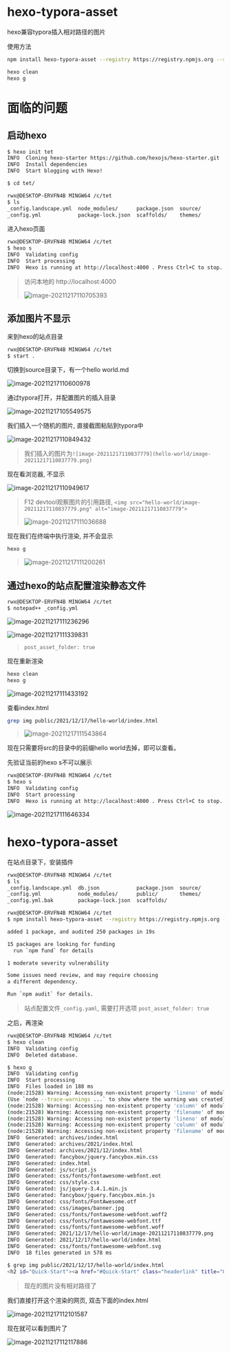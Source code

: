 # hexo-typora-asset
 hexo兼容typora插入相对路径的图片

使用方法

```bash
npm install hexo-typora-asset --registry https://registry.npmjs.org --save
```

```bash
hexo clean
hexo g
```

# 面临的问题

## 启动hexo

```bash
$ hexo init tet
INFO  Cloning hexo-starter https://github.com/hexojs/hexo-starter.git
INFO  Install dependencies
INFO  Start blogging with Hexo!
```

```bash
$ cd tet/

rwx@DESKTOP-ERVFN4B MINGW64 /c/tet
$ ls
_config.landscape.yml  node_modules/      package.json  source/
_config.yml            package-lock.json  scaffolds/    themes/
```

进入hexo页面

```bash
rwx@DESKTOP-ERVFN4B MINGW64 /c/tet
$ hexo s
INFO  Validating config
INFO  Start processing
INFO  Hexo is running at http://localhost:4000 . Press Ctrl+C to stop.

```

> 访问本地的 http://localhost:4000
>
> ![image-20211217110705393](README/image-20211217110705393.png)

## 添加图片不显示

来到hexo的站点目录

```bash
rwx@DESKTOP-ERVFN4B MINGW64 /c/tet
$ start .
```

切换到source目录下，有一个hello world.md

![image-20211217110600978](README/image-20211217110600978.png)

通过typora打开，并配置图片的插入目录



![image-20211217105549575](README/image-20211217105549575.png)

我们插入一个随机的图片, 直接截图粘贴到typora中

![image-20211217110849432](README/image-20211217110849432.png)

>  我们插入的图片为`![image-20211217110837779](hello-world/image-20211217110837779.png)`

现在看浏览器, 不显示

![image-20211217110949617](README/image-20211217110949617.png)

> F12 devtool观察图片的引用路径, `<img src="hello-world/image-20211217110837779.png" alt="image-20211217110837779">`
>
> ![image-20211217111036688](README/image-20211217111036688.png)

现在我们在终端中执行渲染, 并不会显示

```bash
hexo g
```

> ![image-20211217111200261](README/image-20211217111200261.png)

## 通过hexo的站点配置渲染静态文件

```bash
rwx@DESKTOP-ERVFN4B MINGW64 /c/tet
$ notepad++ _config.yml
```

![image-20211217111236296](README/image-20211217111236296.png)

![image-20211217111339831](README/image-20211217111339831.png)

> `post_asset_folder: true`

现在重新渲染

```bash
hexo clean
hexo g
```

![image-20211217111433192](README/image-20211217111433192.png)

查看index.html

```bash
grep img public/2021/12/17/hello-world/index.html
```

> ![image-20211217111543864](README/image-20211217111543864.png)

现在只需要将src的目录中的前缀hello world去掉，即可以查看。

先验证当前的hexo s不可以展示 

```bash
rwx@DESKTOP-ERVFN4B MINGW64 /c/tet
$ hexo s
INFO  Validating config
INFO  Start processing
INFO  Hexo is running at http://localhost:4000 . Press Ctrl+C to stop.

```

![image-20211217111646334](README/image-20211217111646334.png)

# hexo-typora-asset

在站点目录下，安装插件

```bash
rwx@DESKTOP-ERVFN4B MINGW64 /c/tet
$ ls
_config.landscape.yml  db.json            package.json  source/
_config.yml            node_modules/      public/       themes/
_config.yml.bak        package-lock.json  scaffolds/

rwx@DESKTOP-ERVFN4B MINGW64 /c/tet
$ npm install hexo-typora-asset --registry https://registry.npmjs.org --save

added 1 package, and audited 250 packages in 19s

15 packages are looking for funding
  run `npm fund` for details

1 moderate severity vulnerability

Some issues need review, and may require choosing
a different dependency.

Run `npm audit` for details.
```

> 站点配置文件`_config.yaml`, 需要打开选项 `post_asset_folder: true`

之后，再渲染

```bash
rwx@DESKTOP-ERVFN4B MINGW64 /c/tet
$ hexo clean
INFO  Validating config
INFO  Deleted database.

```

```bash
$ hexo g
INFO  Validating config
INFO  Start processing
INFO  Files loaded in 188 ms
(node:21528) Warning: Accessing non-existent property 'lineno' of module exports inside circular dependency
(Use `node --trace-warnings ...` to show where the warning was created)
(node:21528) Warning: Accessing non-existent property 'column' of module exports inside circular dependency
(node:21528) Warning: Accessing non-existent property 'filename' of module exports inside circular dependency
(node:21528) Warning: Accessing non-existent property 'lineno' of module exports inside circular dependency
(node:21528) Warning: Accessing non-existent property 'column' of module exports inside circular dependency
(node:21528) Warning: Accessing non-existent property 'filename' of module exports inside circular dependency
INFO  Generated: archives/index.html
INFO  Generated: archives/2021/index.html
INFO  Generated: archives/2021/12/index.html
INFO  Generated: fancybox/jquery.fancybox.min.css
INFO  Generated: index.html
INFO  Generated: js/script.js
INFO  Generated: css/fonts/fontawesome-webfont.eot
INFO  Generated: css/style.css
INFO  Generated: js/jquery-3.4.1.min.js
INFO  Generated: fancybox/jquery.fancybox.min.js
INFO  Generated: css/fonts/FontAwesome.otf
INFO  Generated: css/images/banner.jpg
INFO  Generated: css/fonts/fontawesome-webfont.woff2
INFO  Generated: css/fonts/fontawesome-webfont.ttf
INFO  Generated: css/fonts/fontawesome-webfont.woff
INFO  Generated: 2021/12/17/hello-world/image-20211217110837779.png
INFO  Generated: 2021/12/17/hello-world/index.html
INFO  Generated: css/fonts/fontawesome-webfont.svg
INFO  18 files generated in 578 ms
```

```bash
$ grep img public/2021/12/17/hello-world/index.html
<h2 id="Quick-Start"><a href="#Quick-Start" class="headerlink" title="Quick Start"></a>Quick Start</h2><p><img src="image-20211217110837779.png" alt="image-20211217110837779"></p>
```

> 现在的图片没有相对路径了

我们直接打开这个渲染的网页, 双击下面的index.html

![image-20211217112101587](README/image-20211217112101587.png)

现在就可以看到图片了

![image-20211217112117886](README/image-20211217112117886.png)
